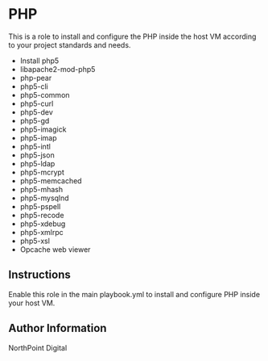 # PHP

This is a role to install and configure the PHP inside the host VM according to your project standards and needs.

* Install php5
* libapache2-mod-php5
* php-pear
* php5-cli
* php5-common
* php5-curl
* php5-dev
* php5-gd
* php5-imagick
* php5-imap
* php5-intl
* php5-json
* php5-ldap
* php5-mcrypt
* php5-memcached
* php5-mhash
* php5-mysqlnd
* php5-pspell
* php5-recode
* php5-xdebug
* php5-xmlrpc
* php5-xsl
* Opcache web viewer

## Instructions

Enable this role in the main playbook.yml to install and configure PHP inside your host VM.

## Author Information

NorthPoint Digital

